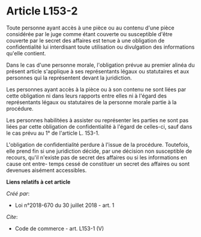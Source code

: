 # Article L153-2

Toute personne ayant accès à une pièce ou au contenu d'une pièce considérée par le juge comme étant couverte ou susceptible
d'être couverte par le secret des affaires est tenue à une obligation de confidentialité lui interdisant toute utilisation ou
divulgation des informations qu'elle contient. 

Dans le cas d'une personne morale, l'obligation prévue au premier alinéa du présent article s'applique à ses représentants
légaux ou statutaires et aux personnes qui la représentent devant la juridiction. 

Les personnes ayant accès à la pièce ou à son contenu ne sont liées par cette obligation ni dans leurs rapports entre elles
ni à l'égard des représentants légaux ou statutaires de la personne morale partie à la procédure. 

Les personnes habilitées à assister ou représenter les parties ne sont pas liées par cette obligation de confidentialité à
l'égard de celles-ci, sauf dans le cas prévu au 1° de l'article L. 153-1. 

L'obligation de confidentialité perdure à l'issue de la procédure. Toutefois, elle prend fin si une juridiction décide, par
une décision non susceptible de recours, qu'il n'existe pas de secret des affaires ou si les informations en cause ont entre-
temps cessé de constituer un secret des affaires ou sont devenues aisément accessibles.

**Liens relatifs à cet article**

_Créé par_:

  - Loi n°2018-670 du 30 juillet 2018 - art. 1

_Cite_:

  - Code de commerce - art. L153-1 (V)

